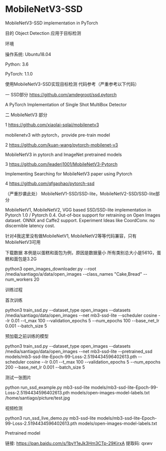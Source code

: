 # MobileNetV3-SSD
MobileNetV3-SSD implementation in PyTorch 

目的
Object Detection 
应用于目标检测

环境 

操作系统: Ubuntu18.04

Python: 3.6

PyTorch: 1.1.0


使用MobileNetV3-SSD实现目标检测
代码参考（严重参考以下代码）

一 SSD部分
https://github.com/amdegroot/ssd.pytorch

A PyTorch Implementation of Single Shot MultiBox Detector 

二 MobileNetV3 部分

1 https://github.com/xiaolai-sqlai/mobilenetv3

mobilenetv3 with pytorch，provide pre-train model 

2 https://github.com/kuan-wang/pytorch-mobilenet-v3

MobileNetV3 in pytorch and ImageNet pretrained models 

3 https://github.com/leaderj1001/MobileNetV3-Pytorch

Implementing Searching for MobileNetV3 paper using Pytorch 

4 https://github.com/qfgaohao/pytorch-ssd 

（严重抄袭此处）
MobileNetV1-SSD/SSD-lite，MobileNetV2-SSD/SSD-lite部分

MobileNetV1, MobileNetV2, VGG based SSD/SSD-lite implementation in Pytorch 1.0 / Pytorch 0.4. Out-of-box support for retraining on Open Images dataset. ONNX and Caffe2 support. Experiment Ideas like CoordConv. 
no discernible latency cost.


针对4我这里没有做MobileNetV1, MobileNetV2等等代码兼容，只有MobileNetV3可用

下载数据
本例是以蛋糕和面包为例，原因是数据量小
所有类别总大小是561G，蛋糕和面包是3.2G

python3 open_images_downloader.py --root /media/santiago/a/data/open_images --class_names "Cake,Bread" --num_workers 20


训练过程

首次训练

python3 train_ssd.py --dataset_type open_images --datasets /media/santiago/data/open_images --net mb3-ssd-lite  --scheduler cosine --lr 0.01 --t_max 100 --validation_epochs 5 --num_epochs 100 --base_net_lr 0.001  --batch_size 5


预加载之前训练的模型

python3 train_ssd.py --dataset_type open_images --datasets /media/santiago/data/open_images --net mb3-ssd-lite --pretrained_ssd models/mb3-ssd-lite-Epoch-99-Loss-2.5194434596402613.pth  --scheduler cosine --lr 0.01 --t_max 100 --validation_epochs 5 --num_epochs 200 --base_net_lr 0.001  --batch_size 5



测试一张图片

python run_ssd_example.py mb3-ssd-lite models/mb3-ssd-lite-Epoch-99-Loss-2.5194434596402613.pth models/open-images-model-labels.txt /home/santiago/picture/test.jpg

视频检测

python3 run_ssd_live_demo.py mb3-ssd-lite models/mb3-ssd-lite-Epoch-99-Loss-2.5194434596402613.pth models/open-images-model-labels.txt


Pretrained model

链接: https://pan.baidu.com/s/1byY1eJk3Hm3CTp-29KirxA 
提取码: qxwv 


